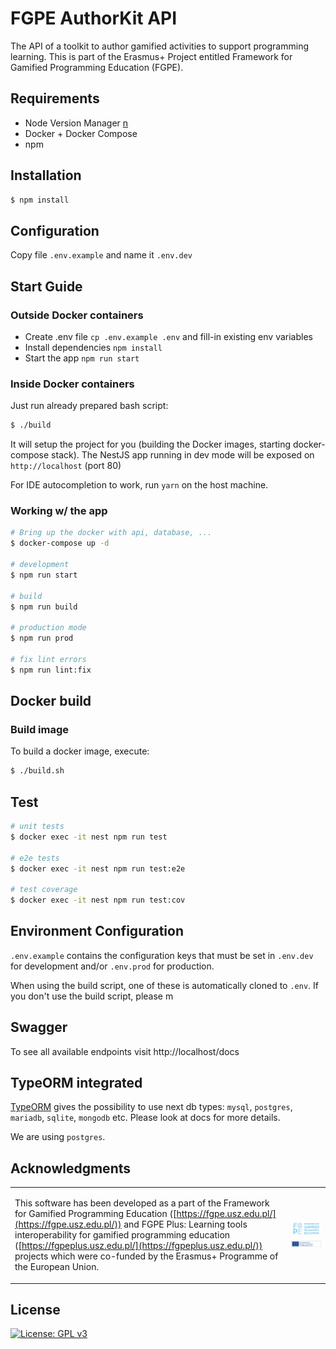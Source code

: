 # FGPE AuthorKit API

The API of a toolkit to author gamified activities to support programming learning. This is part of the Erasmus+ Project entitled Framework for Gamified Programming Education (FGPE).

## Requirements

* Node Version Manager [n](https://www.npmjs.com/package/n)
* Docker + Docker Compose
* npm

## Installation

```bash
$ npm install
```

## Configuration

Copy file `.env.example` and name it `.env.dev`

## Start Guide

### Outside Docker containers

- Create .env file `cp .env.example .env` and fill-in existing env variables
- Install dependencies `npm install`
- Start the app `npm run start`

### Inside Docker containers

Just run already prepared bash script:
```bash
$ ./build
```
It will setup the project for you (building the Docker images, starting docker-compose stack).
The NestJS app running in dev mode will be exposed on `http://localhost` (port 80)

For IDE autocompletion to work, run `yarn` on the host machine.

### Working w/ the app

```bash
# Bring up the docker with api, database, ...
$ docker-compose up -d

# development
$ npm run start

# build
$ npm run build

# production mode
$ npm run prod

# fix lint errors
$ npm run lint:fix
```

## Docker build

### Build image

To build a docker image, execute:

```bash
$ ./build.sh
```

## Test

```bash
# unit tests
$ docker exec -it nest npm run test

# e2e tests
$ docker exec -it nest npm run test:e2e

# test coverage
$ docker exec -it nest npm run test:cov
```

## Environment Configuration

`.env.example` contains the configuration keys that must be set in `.env.dev` for development and/or
`.env.prod` for production.

When using the build script, one of these is automatically cloned to `.env`. If you don't use the
build script, please m

## Swagger

To see all available endpoints visit http://localhost/docs

## TypeORM integrated

[TypeORM](http://typeorm.io/) gives the possibility to use next db types:
`mysql`, `postgres`, `mariadb`, `sqlite`, `mongodb` etc. Please look at docs for more details.

We are using `postgres`.


## Acknowledgments

<table cellspacing="0" cellpadding="0" border=0>
<tr border=0>
<td border=0>

This software has been developed as a part of the Framework for Gamified Programming Education ([https://fgpe.usz.edu.pl/](https://fgpe.usz.edu.pl/)) and FGPE Plus: Learning tools interoperability for gamified programming education ([https://fgpeplus.usz.edu.pl/](https://fgpeplus.usz.edu.pl/)) projects which were co-funded by the Erasmus+ Programme of the European Union.

</td>
<td border=0>

![Framework for Gamified Programming Education project](docs/logo_FGPE.jpg) ![Erasmus+](docs/logo_erasmus.jpg)

</td>
</tr>
</table>

## License

[![License: GPL v3](https://img.shields.io/badge/License-GPLv3-blue.svg)](https://www.gnu.org/licenses/gpl-3.0)
